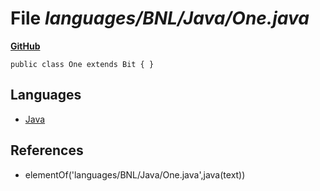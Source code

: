# File _languages/BNL/Java/One.java_
**[GitHub](https://github.com/softlang/yas/blob/master/languages/BNL/Java/One.java)**
```
public class One extends Bit { }
```

## Languages
* [Java](../languages/Java.md)

## References
* elementOf('languages/BNL/Java/One.java',java(text))
